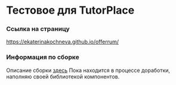 # Тестовое для TutorPlace

### Ссылка на страницу
https://ekaterinakochneva.github.io/offerrum/

### Информация по сборке
Описание сборки [здесь](https://github.com/EkaterinaKochneva/project-template) Пока находится в процессе доработки, наполняю своей библиотекой компонентов.